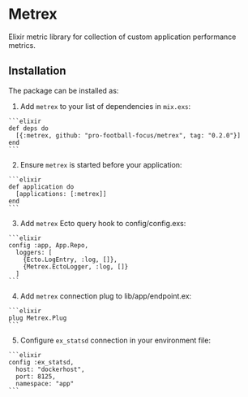 # Metrex

Elixir metric library for collection of custom application performance metrics.

## Installation

The package can be installed as:

  1. Add `metrex` to your list of dependencies in `mix.exs`:

    ```elixir
    def deps do
      [{:metrex, github: "pro-football-focus/metrex", tag: "0.2.0"}]
    end
    ```

  2. Ensure `metrex` is started before your application:

    ```elixir
    def application do
      [applications: [:metrex]]
    end
    ```

  3. Add `metrex` Ecto query hook to config/config.exs:

    ```elixir
    config :app, App.Repo,
      loggers: [
        {Ecto.LogEntry, :log, []},
        {Metrex.EctoLogger, :log, []}
      ]
    ```

  4. Add `metrex` connection plug to lib/app/endpoint.ex:

    ```elixir
    plug Metrex.Plug
    ```

  5. Configure `ex_statsd` connection in your environment file:

    ```elixir
    config :ex_statsd,
      host: "dockerhost",
      port: 8125,
      namespace: "app"
    ```
